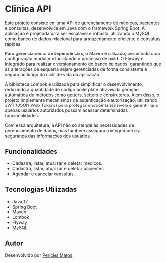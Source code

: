 # Clinica API

Este projeto consiste em uma API de gerenciamento de médicos, pacientes e consultas, desenvolvida em Java com o framework Spring Boot. A aplicação é projetada para ser escalável e robusta, utilizando o MySQL como banco de dados relacional para armazenamento eficiente e consultas rápidas.

Para gerenciamento de dependências, o Maven é utilizado, permitindo uma configuração modular e facilitando o processo de build. O Flyway é integrado para realizar o versionamento do banco de dados, garantindo que as alterações de esquema sejam gerenciadas de forma consistente e segura ao longo do ciclo de vida da aplicação.

A biblioteca Lombok é utilizada para simplificar o desenvolvimento, reduzindo a quantidade de código boilerplate através da geração automática de métodos como getters, setters e construtores. Além disso, o projeto implementa mecanismos de autenticação e autorização, utilizando JWT (JSON Web Tokens) para proteger endpoints sensíveis e garantir que apenas usuários autorizados possam acessar determinadas funcionalidades.

Com essa arquitetura, a API não só atende às necessidades de gerenciamento de dados, mas também assegura a integridade e a segurança das informações dos usuários.

## Funcionalidades
- Cadastra, listar, atualizar e deletar medicos.
- Cadastra, listar, atualizar e deletar pacientes.
- Agendar e cancelar consultas.

## Tecnologias Utilizadas

- Java 17
- Spring Boot
- Maven
- Lombok
- Flyway
- MySQL

## Autor

Desenvolvido por [Pericles Matos](https://www.linkedin.com/in/periclesm/).
